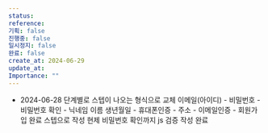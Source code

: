 ```yaml
---
status:
reference:
기획: false
진행중: false
일시정지: false
완료: false
create_at: 2024-06-29
update_at:
Importance: ""
---
```


- 2024-06-28
단계별로 스텝이 나오는 형식으로 교체
이메일(아이디) - 비밀번호 - 비밀번호 확인 - 닉네임 이름 생년월일 - 휴대폰인증 - 주소 - 이메일인증 - 회원가입 완료 스텝으로 작성
현제 비밀번호 확인까지 js 검증 작성 완료

